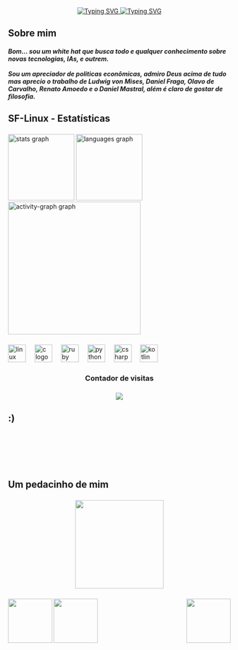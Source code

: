 <div align="center">
  <a href="https://git.io/typing-svg">
    <img src="https://readme-typing-svg.demolab.com?font=Fira+Code&weight=500&size=22&pause=1000&color=C88A65&center=true&vCenter=true&random=false&width=524&lines=%E2%8A%B9+Bem+vindo+ao+meu+perfil!+%E2%8A%B9" alt="Typing SVG">
    <img src="https://readme-typing-svg.demolab.com?font=Fira+Code&weight=500&size=22&pause=1000&color=C88A65&center=true&vCenter=true&random=false&width=524&lines=&#x002A;&#x007E;&#x005F;&#x2020;&#x005F;&#x007E;&#x002A" alt="Typing SVG">
  </a>
</div>

<h2 align="left">Sobre mim</h2>
<h5 align="left">Bom... sou um white hat que busca todo e qualquer conhecimento sobre novas tecnologias, IAs, e outrem.<br><br>Sou um apreciador de politicas econômicas, admiro Deus acima de tudo mas aprecio o trabalho de Ludwig von Mises, Daniel Fraga, Olavo de Carvalho, Renato Amoedo e o Daniel Mastral, além é claro de gostar de filosofia.</h5>

###

<h2 align="left">SF-Linux - Estatísticas</h2>

###

<div align="left">
  <img src="https://github-readme-stats.vercel.app/api?username=SF-Linux&hide_title=false&hide_rank=false&show_icons=true&include_all_commits=true&count_private=true&disable_animations=false&theme=moltack&locale=pt-br&hide_border=true&order=1&custom_title=SF-Linux" height="150" alt="stats graph"  />
  <img src="https://github-readme-stats.vercel.app/api/top-langs?username=SF-Linux&locale=pt-br&hide_title=false&layout=compact&card_width=320&langs_count=5&theme=moltack&hide_border=true&order=2" height="150" alt="languages graph"  />
  <img src="https://github-readme-activity-graph.vercel.app/graph?username=SF-Linux&radius=16&theme=gruvbox&area=true&order=5&custom_title=SF-Linux%20-%20Contribui%C3%A7%C3%B5es&hide_border=true&hide_title=false" height="300" alt="activity-graph graph"  />
</div>

###

<div align="left">
  <img src="https://img.shields.io/badge/Linux-FCC624?logo=linux&logoColor=black&style=for-the-badge" height="40" alt="linux logo"  />
  <img width="12" />
  <img src="https://cdn.jsdelivr.net/gh/devicons/devicon/icons/c/c-original.svg" height="40" alt="c logo"  />
  <img width="12" />
  <img src="https://cdn.jsdelivr.net/gh/devicons/devicon/icons/ruby/ruby-original.svg" height="40" alt="ruby logo"  />
  <img width="12" />
  <img src="https://cdn.jsdelivr.net/gh/devicons/devicon/icons/python/python-original.svg" height="40" alt="python logo"  />
  <img width="12" />
  <img src="https://cdn.jsdelivr.net/gh/devicons/devicon/icons/csharp/csharp-original.svg" height="40" alt="csharp logo"  />
  <img width="12" />
  <img src="https://cdn.jsdelivr.net/gh/devicons/devicon/icons/kotlin/kotlin-original.svg" height="40" alt="kotlin logo"  />
</div>

###

<h3 align="center">Contador de visitas</h3>

###

<div align="center">
  <img src="https://profile-counter.glitch.me/SF-Linux/count.svg?"  />
</div>

###

<h2 align="left">:)<br><br><br><br><br><br>Um pedacinho de mim</h2>

###

<div align="center">
  <img height="200" src="https://www.startpage.com/av/proxy-image?piurl=https%3A%2F%2Fi.ytimg.com%2Fvi%2FKW83u1pPjIU%2Fmaxresdefault.jpg&sp=1739742859Tfdd0c82ed1f506b2473a35d6eca180f763d95b69ebf9a575679a49a6aa4bf0a5"  />
</div>

###

<img align="left" height="100" src="https://www.startpage.com/av/proxy-image?piurl=http%3A%2F%2Fpa1.aminoapps.com%2F7090%2F70a94f639d40f4fa7ed3a4d300336c1e19eb1c48r1-339-353_00.gif&sp=1739743431T78e0c184cc4bec0da2a01c608d84cdf8b449e1041a500af7811ca509b5275d9c"  />

###

<img align="left" height="100" src="https://www.startpage.com/av/proxy-image?piurl=https%3A%2F%2Fcdn.pixabay.com%2Fphoto%2F2016%2F10%2F25%2F18%2F20%2Fjesus-1769631_960_720.png&sp=1739743606T49b424f2816ec82e1a65f680f40fbd5c404bea85e856cc57e5fdbc9a028427b1"  />

###

<img align="right" height="100" src="https://www.startpage.com/av/proxy-image?piurl=https%3A%2F%2Fmedia4.giphy.com%2Fmedia%2FEIOKH2p0wqgl9KW5fg%2Fgiphy.gif&sp=1739743135T48034b0f13582466ce4250e9d42c698dcc220b4eb857a35c0b4f7f8653177709"  />

###
